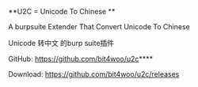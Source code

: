 **U2C = Unicode To Chinese **


A burpsuite Extender That Convert Unicode To Chinese

Unicode 转中文 的burp suite插件



GitHub: https://github.com/bit4woo/u2c****

Download: https://github.com/bit4woo/u2c/releases